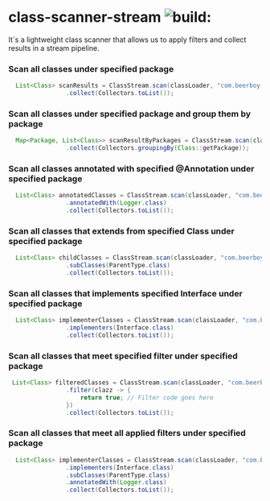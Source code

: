 # class-scanner-stream  <img src="https://travis-ci.org/manusant/class-scanner-stream.svg?branch=master" alt="build:">
It´s a lightweight class scanner that allows us to apply filters and collect results in a stream pipeline.

### Scan all classes under specified package
```java
  List<Class> scanResults = ClassStream.scan(classLoader, "com.beerboy.scanner")
                .collect(Collectors.toList());
```

### Scan all classes under specified package and group them by package
```java
  Map<Package, List<Class>> scanResultByPackages = ClassStream.scan(classLoader, "com.beerboy.scanner")
                .collect(Collectors.groupingBy(Class::getPackage));
```

### Scan all classes annotated with specified @Annotation under specified package
```java
  List<Class> annotatedClasses = ClassStream.scan(classLoader, "com.beerboy.scanner")
                .annotatedWith(Logger.class)
                .collect(Collectors.toList());
```

### Scan all classes that extends from specified Class under specified package
```java
  List<Class> childClasses = ClassStream.scan(classLoader, "com.beerboy.scanner")
                .subClasses(ParentType.class)
                .collect(Collectors.toList());
```

### Scan all classes that implements specified Interface under specified package
```java
  List<Class> implementerClasses = ClassStream.scan(classLoader, "com.beerboy.scanner")
                .implementers(Interface.class)
                .collect(Collectors.toList());
```

### Scan all classes that meet specified filter under specified package
```java
 List<Class> filteredClasses = ClassStream.scan(classLoader, "com.beerboy.scanner")
                .filter(clazz -> {
                    return true; // Filter code goes here
                })
                .collect(Collectors.toList());
```

### Scan all classes that meet all applied filters under specified package
```java
  List<Class> implementerClasses = ClassStream.scan(classLoader, "com.beerboy.scanner")
                .implementers(Interface.class)
                .subClasses(ParentType.class)
                .annotatedWith(Logger.class)
                .collect(Collectors.toList());
```
